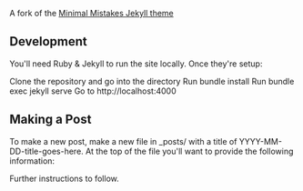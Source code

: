 A fork of the [Minimal Mistakes Jekyll theme](https://mmistakes.github.io/minimal-mistakes/)

## Development
You'll need Ruby & Jekyll to run the site locally. Once they're setup:

Clone the repository and go into the directory
Run bundle install
Run bundle exec jekyll serve
Go to http://localhost:4000

## Making a Post
To make a new post, make a new file in _posts/ with a title of YYYY-MM-DD-title-goes-here. At the top of the file you'll want to provide the following information:

Further instructions to follow.